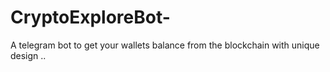 # CryptoExploreBot-
A telegram bot to get your wallets balance from the blockchain with unique design ..

